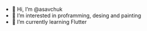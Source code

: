 - 👋 Hi, I’m @asavchuk
- 👀 I’m interested in proframming, desing and painting
- 🌱 I’m currently learning Flutter

<!---
asavchuk/asavchuk is a ✨ special ✨ repository because its `README.md` (this file) appears on your GitHub profile.
You can click the Preview link to take a look at your changes.
--->
